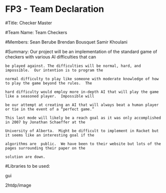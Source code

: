 # FP3 - Team Declaration

#Title: Checker Master

#Team Name: Team Checkers

#Members:
Sean Berube
Brendan Bousquet
Samir Khoulani



#Summary:
	Our project will be an implementation of the standard game of checkers with various AI difficulties that can 
	
	be played against. The difficulties will be normal, hard, and impossible.  Our intention is to program the
	
	normal difficulty to play like someone with	moderate knowledge of how to play the game beyond the rules.  The 
	
	hard difficulty would employ more in-depth AI that will play the game like a seasoned player.  Impossible will 
	
	be our attempt at creating an AI that will always beat a human player or tie in the event of a “perfect game.” 
	
	This last mode will likely be a reach goal as it was only accomplished in 2007 by Jonathan Schaeffer at	the 
	
	University of Alberta.  Might be difficult to implement in Racket but it seems like an interesting goal if the 
	
	algorithms are	public.  We have been to their website but lots of the pages surrounding their paper on the 
	
	solution are down.

#Libraries to be used:

gui

2htdp/image




